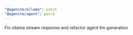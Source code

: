 ```yaml
---
"@agenite/ollama": patch
"@agenite/agent": patch
---
```


Fix ollama stream response and refactor agent llm generation
